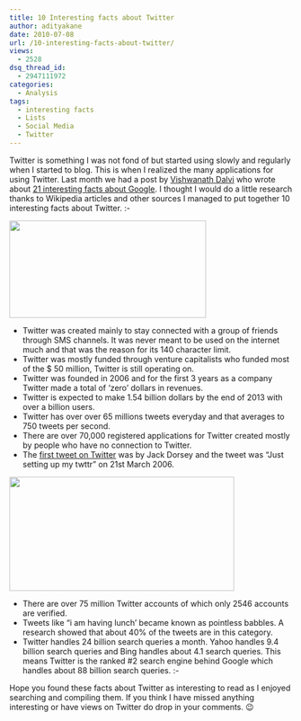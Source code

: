 ```yaml
---
title: 10 Interesting facts about Twitter
author: adityakane
date: 2010-07-08
url: /10-interesting-facts-about-twitter/
views:
  - 2528
dsq_thread_id:
  - 2947111972
categories:
  - Analysis
tags:
  - interesting facts
  - Lists
  - Social Media
  - Twitter
---
```

Twitter is something I was not fond of but started using slowly and regularly when I started to blog. This is when I realized the many applications for using Twitter. Last month we had a post by [Vishwanath Dalvi][1] who wrote about [21 interesting facts about Google][2]. I thought I would do a little research thanks to Wikipedia articles and other sources I managed to put together 10 interesting facts about Twitter. <img src="http://devilsworkshop.org/wp-includes/images/smilies/simple-smile.png" alt=":-)" class="wp-smiley" style="height: 1em; max-height: 1em;" />

<a rel="attachment wp-att-27999" href="http://devilsworkshop.org/10-interesting-facts-about-twitter/10_interesting_facts_twitter/"><img class="aligncenter size-full wp-image-27999" title="10_interesting_facts_twitter" src="http://cdn.devilsworkshop.org/files/2010/07/10_interesting_facts_twitter.png" alt="" width="350" height="173" /></a>

  * Twitter was created mainly to stay connected with a group of friends through SMS channels. It was never meant to be used on the internet much and that was the reason for its 140 character limit.
  * Twitter was mostly funded through venture capitalists who funded most of the $ 50 million, Twitter is still operating on.
  * Twitter was founded in 2006 and for the first 3 years as a company Twitter made a total of &#8216;zero&#8217; dollars in revenues.
  * Twitter is expected to make 1.54 billion dollars by the end of 2013 with over a billion users.
  * Twitter has over over 65 millions tweets everyday and that averages to 750 tweets per second.
  * There are over 70,000 registered applications for Twitter created mostly by people who have no connection to Twitter.
  * The <a href="http://twitter.com/jack/status/20" onclick="_gaq.push(['_trackEvent', 'outbound-article', 'http://twitter.com/jack/status/20', 'first tweet on Twitter']);" >first tweet on Twitter</a> was by Jack Dorsey and the tweet was &#8220;Just setting up my twttr&#8221; on 21st March 2006.

<a rel="attachment wp-att-28002" href="http://devilsworkshop.org/10-interesting-facts-about-twitter/first_tweet/"><img class="aligncenter size-full wp-image-28002" title="first_tweet" src="http://cdn.devilsworkshop.org/files/2010/07/first_tweet.png" alt="" width="400" height="203" /></a>

  * There are over 75 million Twitter accounts of which only 2546 accounts are verified.
  * Tweets like &#8220;i am having lunch&#8217; became known as pointless babbles. A research showed that about 40% of the tweets are in this category.
  * Twitter handles 24 billion search queries a month. Yahoo handles 9.4 billion search queries and Bing handles about 4.1 search queries. This means Twitter is the ranked #2 search engine behind Google which handles about 88 billion search queries. <img src="http://devilsworkshop.org/wp-includes/images/smilies/simple-smile.png" alt=":-)" class="wp-smiley" style="height: 1em; max-height: 1em;" />

Hope you found these facts about Twitter as interesting to read as I enjoyed searching and compiling them. If you think I have missed anything interesting or have views on Twitter do drop in your comments. 😉

 [1]: http://devilsworkshop.org/author/vishroxx/
 [2]: http://devilsworkshop.org/21-interesting-facts-about-google/
